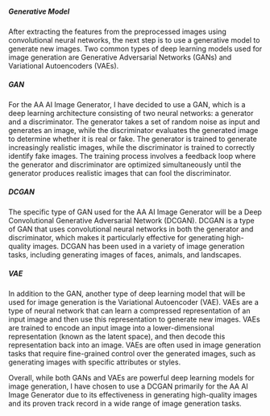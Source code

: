 ##### Generative Model
After extracting the features from the preprocessed images using convolutional neural networks, the next step is to use a generative model to generate new images. Two common types of deep learning models used for image generation are Generative Adversarial Networks (GANs) and Variational Autoencoders (VAEs).

##### GAN
For the AA AI Image Generator, I have decided to use a GAN, which is a deep learning architecture consisting of two neural networks: a generator and a discriminator. The generator takes a set of random noise as input and generates an image, while the discriminator evaluates the generated image to determine whether it is real or fake. The generator is trained to generate increasingly realistic images, while the discriminator is trained to correctly identify fake images. The training process involves a feedback loop where the generator and discriminator are optimized simultaneously until the generator produces realistic images that can fool the discriminator.

##### DCGAN
The specific type of GAN used for the AA AI Image Generator will be a Deep Convolutional Generative Adversarial Network (DCGAN). DCGAN is a type of GAN that uses convolutional neural networks in both the generator and discriminator, which makes it particularly effective for generating high-quality images. DCGAN has been used in a variety of image generation tasks, including generating images of faces, animals, and landscapes.

##### VAE
In addition to the GAN, another type of deep learning model that will be used for image generation is the Variational Autoencoder (VAE). VAEs are a type of neural network that can learn a compressed representation of an input image and then use this representation to generate new images. VAEs are trained to encode an input image into a lower-dimensional representation (known as the latent space), and then decode this representation back into an image. VAEs are often used in image generation tasks that require fine-grained control over the generated images, such as generating images with specific attributes or styles.

Overall, while both GANs and VAEs are powerful deep learning models for image generation, I have chosen to use a DCGAN primarily for the AA AI Image Generator due to its effectiveness in generating high-quality images and its proven track record in a wide range of image generation tasks.
